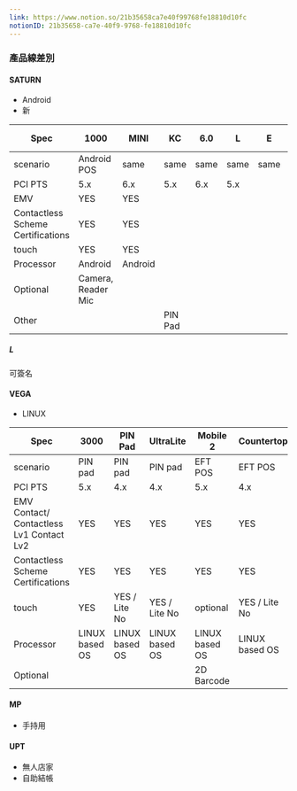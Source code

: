 ```yaml
---
link: https://www.notion.so/21b35658ca7e40f99768fe18810d10fc
notionID: 21b35658-ca7e-40f9-9768-fe18810d10fc
---
```

### 產品線差別

#### SATURN

- Android
- 新

| Spec                              | 1000               | MINI    | KC      | 6.0  | L    | E    | E UPT |
| --------------------------------- | ------------------ | ------- | ------- | ---- | ---- | ---- | ----- |
| scenario                          | Android POS        | same    | same    | same | same | same | UPT   |
| PCI PTS                           | 5.x                | 6.x     | 5.x     | 6.x  | 5.x  |      |       |
| EMV                               | YES                | YES     |         |      |      |      |       |
| Contactless Scheme Certifications | YES                | YES     |         |      |      |      |       |
| touch                             | YES                | YES     |         |      |      |      |       |
| Processor                         | Android            | Android |         |      |      |      |       |
| Optional                          | Camera, Reader Mic |         |         |      |      |      |       |
| Other                             |                    |         | PIN Pad |      |      |      |       |

##### L

可簽名

#### VEGA

- LINUX

| Spec                                     | 3000           | PIN Pad        | UltraLite      | Mobile 2       | Countertop     |
| ---------------------------------------- | -------------- | -------------- | -------------- | -------------- | -------------- |
| scenario                                 | PIN pad        | PIN pad        | PIN pad        | EFT POS        | EFT POS        |
| PCI PTS                                  | 5.x            | 4.x            | 4.x            | 5.x            | 4.x            |
| EMV Contact/ Contactless Lv1 Contact Lv2 | YES            | YES            | YES            | YES            | YES            |
| Contactless Scheme Certifications        | YES            | YES            | YES            | YES            | YES            |
| touch                                    | YES            | YES / Lite No  | YES / Lite No  | optional       | YES / Lite No  |
| Processor                                | LINUX based OS | LINUX based OS | LINUX based OS | LINUX based OS | LINUX based OS |
| Optional                                 |                |                |                | 2D Barcode     |                |

#### MP

- 手持用

#### UPT

- 無人店家
- 自助結帳
